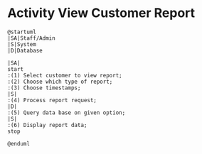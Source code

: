 # Activity View Customer Report

```plantuml
@startuml
|SA|Staff/Admin
|S|System
|D|Database

|SA|
start
:(1) Select customer to view report;
:(2) Choose which type of report;
:(3) Choose timestamps;
|S|
:(4) Process report request;
|D|
:(5) Query data base on given option;
|S|
:(6) Display report data;
stop

@enduml
```

<!-- diagram id="activity-manage-user-view-customer-report" -->